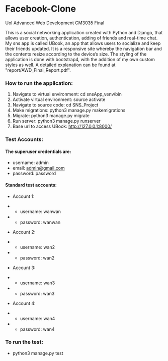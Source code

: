 # Facebook-Clone
Uol Advanced Web Development CM3035 Final

This is a social networking application created with Python and Django, that allows user creation, authentication, adding of friends and real-time chat.
My sns app is called UBook, an app that allows users to socialize and keep their friends updated. It is a responsive site whereby the navigation bar and 
the contents resize according to the device’s size. The styling of the application is done with bootstrap4, with the addition of my own custom styles as 
well. A detailed explanation can be found at "report/AWD_Final_Report.pdf".

### How to run the application:
1) Navigate to virtual environment: cd snsApp_venv/bin
2) Activate virtual environment: source activate
3) Navigate to source code: cd SNS_Project
4) Make migrations: python3 manage.py makemigrations
5) Migrate: python3 manage.py migrate
6) Run server: python3 manage.py runserver
7) Base url to access UBook: http://127.0.0.1:8000/

### Test Accounts:
#### The superuser credentials are: 
  * username: admin
  * email: admin@gmail.com
  * password: password
  
#### Standard test accounts: 
* Account 1:
* * username: wanwan   
* * password: wanwan 

* Account 2:
* * username: wan2     
* * password: wan2

* Account 3:
* * username: wan3     
* * password: wan3

* Account 4:
* * username: wan4     
* * password: wan4

### To run the test:
* python3 manage.py test


